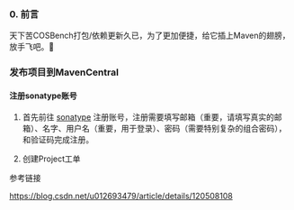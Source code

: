 ### 0. 前言

天下苦COSBench打包/依赖更新久已，为了更加便捷，给它插上Maven的翅膀，放手飞吧。:rocket:



### 发布项目到MavenCentral

#### 注册sonatype账号

1. 首先前往 [sonatype](https://issues.sonatype.org/) 注册账号，注册需要填写邮箱（重要，请填写真实的邮箱）、名字、用户名（重要，用于登录）、密码（需要特别复杂的组合密码），和验证码完成注册。

2. 创建Project工单



参考链接

https://blog.csdn.net/u012693479/article/details/120508108

